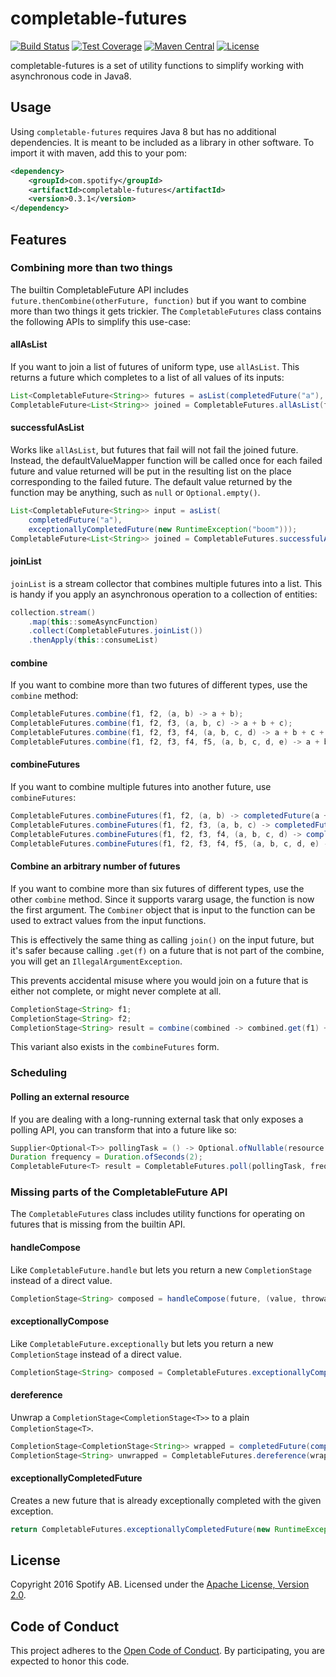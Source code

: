 # completable-futures
[![Build Status](https://img.shields.io/travis/spotify/completable-futures/master.svg)](https://travis-ci.org/spotify/completable-futures)
[![Test Coverage](https://img.shields.io/codecov/c/github/spotify/completable-futures/master.svg)](https://codecov.io/github/spotify/completable-futures?branch=master)
[![Maven Central](https://img.shields.io/maven-central/v/com.spotify/completable-futures.svg)](https://maven-badges.herokuapp.com/maven-central/com.spotify/completable-futures)
[![License](https://img.shields.io/github/license/spotify/completable-futures.svg)](LICENSE)

completable-futures is a set of utility functions to simplify working with asynchronous code in
Java8.

## Usage

Using `completable-futures` requires Java 8 but has no additional dependencies. It is meant to be
included as a library in other software. To import it with maven, add this to your pom:

```xml
<dependency>
    <groupId>com.spotify</groupId>
    <artifactId>completable-futures</artifactId>
    <version>0.3.1</version>
</dependency>
```

## Features

### Combining more than two things

The builtin CompletableFuture API includes `future.thenCombine(otherFuture, function)` but if you
want to combine more than two things it gets trickier. The `CompletableFutures` class contains the
following APIs to simplify this use-case:

#### allAsList

If you want to join a list of futures of uniform type, use `allAsList`. This returns a future which
completes to a list of all values of its inputs:

```java
List<CompletableFuture<String>> futures = asList(completedFuture("a"), completedFuture("b"));
CompletableFuture<List<String>> joined = CompletableFutures.allAsList(futures);
```

#### successfulAsList

Works like `allAsList`, but futures that fail will not fail the joined future. Instead, the
defaultValueMapper function will be called once for each failed future and value returned will be
put in the resulting list on the place corresponding to the failed future. The default value
returned by the function may be anything, such as `null` or `Optional.empty()`.

```java
List<CompletableFuture<String>> input = asList(
    completedFuture("a"),
    exceptionallyCompletedFuture(new RuntimeException("boom")));
CompletableFuture<List<String>> joined = CompletableFutures.successfulAsList(input, t -> "default");
```

#### joinList

`joinList` is a stream collector that combines multiple futures into a list. This is handy if you
apply an asynchronous operation to a collection of entities:

```java
collection.stream()
    .map(this::someAsyncFunction)
    .collect(CompletableFutures.joinList())
    .thenApply(this::consumeList)
```

#### combine

If you want to combine more than two futures of different types, use the `combine` method:

```java
CompletableFutures.combine(f1, f2, (a, b) -> a + b);
CompletableFutures.combine(f1, f2, f3, (a, b, c) -> a + b + c);
CompletableFutures.combine(f1, f2, f3, f4, (a, b, c, d) -> a + b + c + d);
CompletableFutures.combine(f1, f2, f3, f4, f5, (a, b, c, d, e) -> a + b + c + d + e);
```

#### combineFutures

If you want to combine multiple futures into another future, use `combineFutures`:

```java
CompletableFutures.combineFutures(f1, f2, (a, b) -> completedFuture(a + b));
CompletableFutures.combineFutures(f1, f2, f3, (a, b, c) -> completedFuture(a + b + c));
CompletableFutures.combineFutures(f1, f2, f3, f4, (a, b, c, d) -> completedFuture(a + b + c + d));
CompletableFutures.combineFutures(f1, f2, f3, f4, f5, (a, b, c, d, e) -> completedFuture(a + b + c + d + e));
```

#### Combine an arbitrary number of futures

If you want to combine more than six futures of different types, use the other `combine` method.
Since it supports vararg usage, the function is now the first argument.
The `Combiner` object that is input to the function can be used to extract values from the input functions.

This is effectively the same thing as calling `join()` on the input future, but it's safer because
calling `.get(f)` on a future that is not part of the combine, you will get an `IllegalArgumentException`.

This prevents accidental misuse where you would join on a future that is either not complete, or might never complete
at all.

```java
CompletionStage<String> f1;
CompletionStage<String> f2;
CompletionStage<String> result = combine(combined -> combined.get(f1) + combined.get(f2), f1, f2);
```

This variant also exists in the `combineFutures` form.
 
### Scheduling

#### Polling an external resource

If you are dealing with a long-running external task that only exposes a polling API, you can
transform that into a future like so:

```java
Supplier<Optional<T>> pollingTask = () -> Optional.ofNullable(resource.result());
Duration frequency = Duration.ofSeconds(2);
CompletableFuture<T> result = CompletableFutures.poll(pollingTask, frequency, executor);
```

### Missing parts of the CompletableFuture API

The `CompletableFutures` class includes utility functions for operating on futures that is missing
from the builtin API.

#### handleCompose

Like `CompletableFuture.handle` but lets you return a new `CompletionStage` instead of a
direct value.

```java
CompletionStage<String> composed = handleCompose(future, (value, throwable) -> completedFuture("hello"));
```

#### exceptionallyCompose

Like `CompletableFuture.exceptionally` but lets you return a new `CompletionStage` instead of a
direct value.

```java
CompletionStage<String> composed = CompletableFutures.exceptionallyCompose(future, throwable -> completedFuture("fallback"));
```

#### dereference

Unwrap a `CompletionStage<CompletionStage<T>>` to a plain `CompletionStage<T>`.

```java
CompletionStage<CompletionStage<String>> wrapped = completedFuture(completedFuture("hello"));
CompletionStage<String> unwrapped = CompletableFutures.dereference(wrapped);
```

#### exceptionallyCompletedFuture

Creates a new future that is already exceptionally completed with the given exception.

```java
return CompletableFutures.exceptionallyCompletedFuture(new RuntimeException("boom"));
```

## License

Copyright 2016 Spotify AB.
Licensed under the [Apache License, Version 2.0](LICENSE).

## Code of Conduct

This project adheres to the [Open Code of Conduct][code-of-conduct]. By participating, you are
expected to honor this code.

[code-of-conduct]: https://github.com/spotify/code-of-conduct/blob/master/code-of-conduct.md
